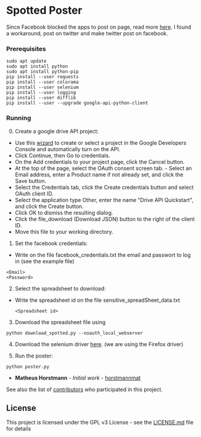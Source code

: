 # Spotted Poster
Since Facebook blocked the apps to post on page, read more [here](https://developers.facebook.com/docs/pages/).
I found a workaround, post on twitter and make twitter post on facebook.

### Prerequisites

```
sudo apt update
sudo apt install python
sudo apt install python-pip
pip install --user requests
pip install --user colorama
pip install --user selenium
pip install --user logging
pip install --user difflib
pip install --user --upgrade google-api-python-client
```

### Running
0) Create a google drive API project:
  - Use this [wizard](https://console.developers.google.com/flows/enableapi?apiid=drive) to create or select a project in the Google Developers Console and automatically turn on the API.
  - Click Continue, then Go to credentials.
  - On the Add credentials to your project page, click the Cancel button.
  - At the top of the page, select the OAuth consent screen tab. - Select an Email address, enter a Product name if not already set, and click the Save button.
  - Select the Credentials tab, click the Create credentials button and select OAuth client ID.
  - Select the application type Other, enter the name "Drive API Quickstart", and click the Create button.
  - Click OK to dismiss the resulting dialog.
  - Click the file_download (Download JSON) button to the right of the client ID.
  - Move this file to your working directory.

1) Set the facebook credentials:
  - Write on the file facebook_credentials.txt the email and passwort to log in (see the example file)
  ```
  <Email>
  <Password>
  ```

2) Select the spreadsheet to download:
  - Write the spreadsheet id on the file sensitive_spreadSheet_data.txt 
    ```
    <Spreadsheet id>
    ```

3) Download the spreadsheet file using
```
python download_spotted.py --noauth_local_webserver
```
4) Download the selenium driver [here](https://github.com/mozilla/geckodriver/releases). (we are using the Firefox driver)

5) Run the poster:
```
python poster.py
```


* **Matheus Horstmann** - *Initial work* - [horstmannmat](https://github.com/horstmannmat)

See also the list of [contributors](https://github.com/horstmannmat/spottedPoster/graphs/contributors) who participated in this project.

## License

This project is licensed under the GPL v3 License - see the [LICENSE.md](LICENSE) file for details
